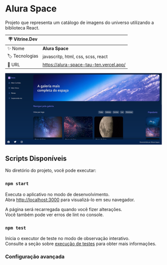 # Alura Space

Projeto que representa um catálogo de imagens do universo utilizando a biblioteca React.

| :placard: Vitrine.Dev |     |
| -------------  | --- |
| :sparkles: Nome        | **Alura Space**
| :label: Tecnologias | javascritp, html, css, scss, react
| :rocket: URL         | https://alura-space-tau-ten.vercel.app/

<!-- Inserir imagem com a #vitrinedev ao final do link -->
![alt text](https://github.com/alissonjaques/alura-space/blob/main/imagens/home.png#vitrinedev)

## Scripts Disponíveis

No diretório do projeto, você pode executar:

### `npm start`

Executa o aplicativo no modo de desenvolvimento.\
Abra [http://localhost:3000](http://localhost:3000) para visualizá-lo em seu navegador.

A página será recarregada quando você fizer alterações.\
Você também pode ver erros de lint no console.

### `npm test`

Inicia o executor de teste no modo de observação interativo.\
Consulte a seção sobre [execução de testes](https://facebook.github.io/create-react-app/docs/running-tests) para obter mais informações.
### Configuração avançada
